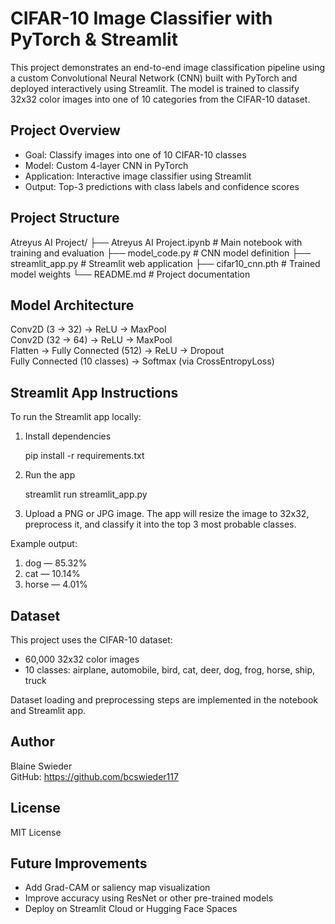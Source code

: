 # CIFAR-10 Image Classifier with PyTorch & Streamlit

This project demonstrates an end-to-end image classification pipeline using a custom Convolutional Neural Network (CNN) built with PyTorch and deployed interactively using Streamlit. The model is trained to classify 32x32 color images into one of 10 categories from the CIFAR-10 dataset.

## Project Overview

- Goal: Classify images into one of 10 CIFAR-10 classes
- Model: Custom 4-layer CNN in PyTorch
- Application: Interactive image classifier using Streamlit
- Output: Top-3 predictions with class labels and confidence scores

## Project Structure

Atreyus AI Project/
├── Atreyus AI Project.ipynb        # Main notebook with training and evaluation
├── model_code.py                   # CNN model definition
├── streamlit_app.py                # Streamlit web application
├── cifar10_cnn.pth                 # Trained model weights
└── README.md                       # Project documentation

## Model Architecture

Conv2D (3 → 32) → ReLU → MaxPool  
Conv2D (32 → 64) → ReLU → MaxPool  
Flatten → Fully Connected (512) → ReLU → Dropout  
Fully Connected (10 classes) → Softmax (via CrossEntropyLoss)

## Streamlit App Instructions

To run the Streamlit app locally:

1. Install dependencies

   pip install -r requirements.txt

2. Run the app

   streamlit run streamlit_app.py

3. Upload a PNG or JPG image. The app will resize the image to 32x32, preprocess it, and classify it into the top 3 most probable classes.

Example output:

1. dog — 85.32%  
2. cat — 10.14%  
3. horse — 4.01%

## Dataset

This project uses the CIFAR-10 dataset:

- 60,000 32x32 color images
- 10 classes: airplane, automobile, bird, cat, deer, dog, frog, horse, ship, truck

Dataset loading and preprocessing steps are implemented in the notebook and Streamlit app.

## Author

Blaine Swieder  
GitHub: https://github.com/bcswieder117

## License

MIT License

## Future Improvements

- Add Grad-CAM or saliency map visualization
- Improve accuracy using ResNet or other pre-trained models
- Deploy on Streamlit Cloud or Hugging Face Spaces
